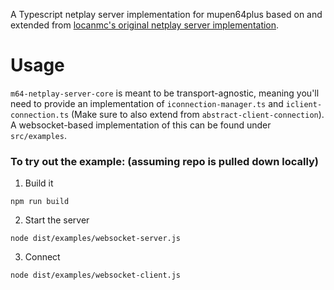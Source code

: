 A Typescript netplay server implementation for mupen64plus based on and
extended from [locanmc's original netplay server implementation](https://github.com/simple64/simple64-netplay-server).

# Usage

`m64-netplay-server-core` is meant to be transport-agnostic, meaning you'll need to provide an
implementation of `iconnection-manager.ts` and `iclient-connection.ts` (Make sure to also extend
from `abstract-client-connection`). A websocket-based implementation of this can be found under
`src/examples`.

### To try out the example: (assuming repo is pulled down locally)

1. Build it
```
npm run build
```

2. Start the server
```
node dist/examples/websocket-server.js
```

3. Connect
```
node dist/examples/websocket-client.js
```
